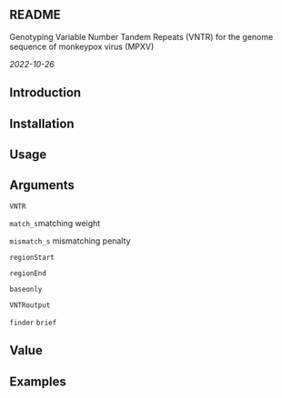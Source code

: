 ## README
Genotyping Variable Number Tandem Repeats (VNTR) for the genome sequence of monkeypox virus (MPXV)

*2022-10-26*

## Introduction


## Installation

## Usage

## Arguments

`VNTR`

`match_s`matching weight

`mismatch_s` mismatching penalty

`regionStart`

`regionEnd`

`baseonly`

`VNTRoutput`

`finder`
`brief`


## Value

## Examples

